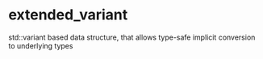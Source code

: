 # extended_variant
std::variant based data structure, that allows type-safe implicit conversion to underlying types  
